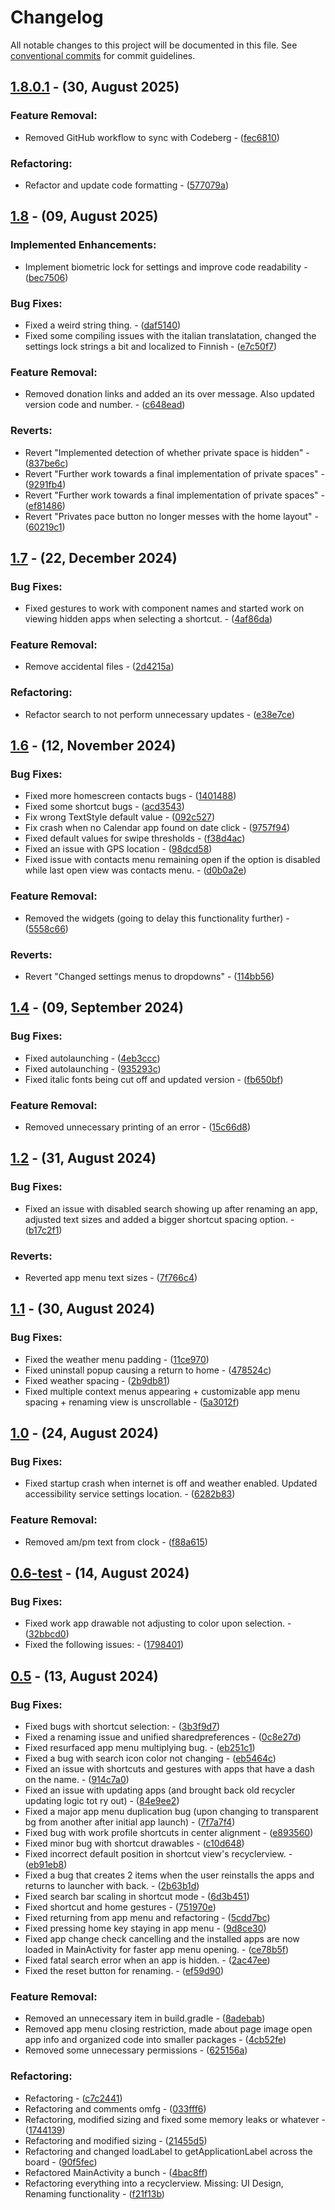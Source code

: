 # Changelog

All notable changes to this project will be documented in this file. See [conventional commits](https://www.conventionalcommits.org/) for commit guidelines.

## [1.8.0.1](https://github.com/DroidWorksStudio/yam_launcher/tree/v1.8.0.1) - (30, August 2025)

### Feature Removal:

- Removed GitHub workflow to sync with Codeberg - ([fec6810](https://github.com/DroidWorksStudio/yam_launcher/commit/fec6810f215bb7a38d8d9f6a1ceac30f2daf7d0b))

### Refactoring:

- Refactor and update code formatting - ([577079a](https://github.com/DroidWorksStudio/yam_launcher/commit/577079a5e5b135a1a0220e3f12519b25bab52501))

## [1.8](https://github.com/DroidWorksStudio/yam_launcher/tree/v1.8) - (09, August 2025)

### Implemented Enhancements:

- Implement biometric lock for settings and improve code readability - ([bec7506](https://github.com/DroidWorksStudio/yam_launcher/commit/bec750626b31d421e15bb1b0a66e179521208d8e))

### Bug Fixes:

- Fixed a weird string thing. - ([daf5140](https://github.com/DroidWorksStudio/yam_launcher/commit/daf5140338dfa4c73a7f73ec91018bc864b5de29))
- Fixed some compiling issues with the italian translatation, changed the settings lock strings a bit and localized to Finnish - ([e7c50f7](https://github.com/DroidWorksStudio/yam_launcher/commit/e7c50f7c0bd57b4975a2c044196048e7b8d92156))

### Feature Removal:

- Removed donation links and added an its over message. Also updated version code and number. - ([c648ead](https://github.com/DroidWorksStudio/yam_launcher/commit/c648ead6410504e8d18dd1e4fd4e99dc1950f42b))

### Reverts:

- Revert "Implemented detection of whether private space is hidden" - ([837be6c](https://github.com/DroidWorksStudio/yam_launcher/commit/837be6c3461f0d2e7a9d5a247f55826fe5e4720c))
- Revert "Further work towards a final implementation of private spaces" - ([9291fb4](https://github.com/DroidWorksStudio/yam_launcher/commit/9291fb4a3b3be6bcc0a177ceb54db31b6029bf44))
- Revert "Further work towards a final implementation of private spaces" - ([ef81486](https://github.com/DroidWorksStudio/yam_launcher/commit/ef81486303b2717ba295d784a88c0a14bbee7996))
- Revert "Privates pace button no longer messes with the home layout" - ([60219c1](https://github.com/DroidWorksStudio/yam_launcher/commit/60219c196293a02f775dcce9de15c6f1273a5b85))

## [1.7](https://github.com/DroidWorksStudio/yam_launcher/tree/v1.7) - (22, December 2024)

### Bug Fixes:

- Fixed gestures to work with component names and started work on viewing hidden apps when selecting a shortcut. - ([4af86da](https://github.com/DroidWorksStudio/yam_launcher/commit/4af86da1e183d27c09950c6bd9b1ed6b11e57519))

### Feature Removal:

- Remove accidental files - ([2d4215a](https://github.com/DroidWorksStudio/yam_launcher/commit/2d4215a164318caa2d9621243c70988abaa3a198))

### Refactoring:

- Refactor search to not perform unnecessary updates - ([e38e7ce](https://github.com/DroidWorksStudio/yam_launcher/commit/e38e7ced3fb932ac06c03139d31aa6cd224d62ec))

## [1.6](https://github.com/DroidWorksStudio/yam_launcher/tree/v1.6) - (12, November 2024)

### Bug Fixes:

- Fixed more homescreen contacts bugs - ([1401488](https://github.com/DroidWorksStudio/yam_launcher/commit/1401488ed3f550947f188ffcef8bf766586b6659))
- Fixed some shortcut bugs - ([acd3543](https://github.com/DroidWorksStudio/yam_launcher/commit/acd354375381871314ad472b926e9d2e5ddfcee3))
- Fix wrong TextStyle default value - ([092c527](https://github.com/DroidWorksStudio/yam_launcher/commit/092c527a3f92abd31f7f9176f89584f8856e7e56))
- Fix crash when no Calendar app found on date click - ([9757f94](https://github.com/DroidWorksStudio/yam_launcher/commit/9757f9415f53fb53030042375b53b671034c5b3f))
- Fixed default values for swipe thresholds - ([f38d4ac](https://github.com/DroidWorksStudio/yam_launcher/commit/f38d4ac47d1b2a2172027738d9389d1e96bc745c))
- Fixed an issue with GPS location - ([98dcd58](https://github.com/DroidWorksStudio/yam_launcher/commit/98dcd5810d735f0e65383819d16005fc162d51ed))
- Fixed issue with contacts menu remaining open if the option is disabled while last open view was contacts menu. - ([d0b0a2e](https://github.com/DroidWorksStudio/yam_launcher/commit/d0b0a2eb833d520452e29372fcc92b079dfcfb7b))

### Feature Removal:

- Removed the widgets (going to delay this functionality further) - ([5558c66](https://github.com/DroidWorksStudio/yam_launcher/commit/5558c666c8a57ebd97c58343c58dae347d422937))

### Reverts:

- Revert "Changed settings menus to dropdowns" - ([114bb56](https://github.com/DroidWorksStudio/yam_launcher/commit/114bb560ea30006c129f5c3a25d32c727227f34c))

## [1.4](https://github.com/DroidWorksStudio/yam_launcher/tree/v1.4) - (09, September 2024)

### Bug Fixes:

- Fixed autolaunching - ([4eb3ccc](https://github.com/DroidWorksStudio/yam_launcher/commit/4eb3ccc2a40320b1cf0ff80ee523ad037da1218a))
- Fixed autolaunching - ([935293c](https://github.com/DroidWorksStudio/yam_launcher/commit/935293c8cbd6dbe049bdfeaeef666022514afc5d))
- Fixed italic fonts being cut off and updated version - ([fb650bf](https://github.com/DroidWorksStudio/yam_launcher/commit/fb650bf5ee8192f5a8bbd7a8f93155dee328767c))

### Feature Removal:

- Removed unnecessary printing of an error - ([15c66d8](https://github.com/DroidWorksStudio/yam_launcher/commit/15c66d8c5eaa43c0152d28836c682a87ac9c1bcb))

## [1.2](https://github.com/DroidWorksStudio/yam_launcher/tree/v1.2) - (31, August 2024)

### Bug Fixes:

- Fixed an issue with disabled search showing up after renaming an app, adjusted text sizes and added a bigger shortcut spacing option. - ([b17c2f1](https://github.com/DroidWorksStudio/yam_launcher/commit/b17c2f1fd9e402dde21cf84e70461ee809aa0d43))

### Reverts:

- Reverted app menu text sizes - ([7f766c4](https://github.com/DroidWorksStudio/yam_launcher/commit/7f766c4312d915fa73fd655508372b767c8a46a8))

## [1.1](https://github.com/DroidWorksStudio/yam_launcher/tree/v1.1) - (30, August 2024)

### Bug Fixes:

- Fixed the weather menu padding - ([11ce970](https://github.com/DroidWorksStudio/yam_launcher/commit/11ce9704ecec494e674c5d87c2adc089d86e2443))
- Fixed uninstall popup causing a return to home - ([478524c](https://github.com/DroidWorksStudio/yam_launcher/commit/478524c49d62b508ecbc54dfcf7a9e71fe3d9795))
- Fixed weather spacing - ([2b9db81](https://github.com/DroidWorksStudio/yam_launcher/commit/2b9db81936ad5c6f0985bbd4b08e64a2f6426811))
- Fixed multiple context menus appearing + customizable app menu spacing + renaming view is unscrollable - ([5a3012f](https://github.com/DroidWorksStudio/yam_launcher/commit/5a3012f0f10158b9caf2067efc6b3dd3b82a2232))

## [1.0](https://github.com/DroidWorksStudio/yam_launcher/tree/v1.0) - (24, August 2024)

### Bug Fixes:

- Fixed startup crash when internet is off and weather enabled. Updated accessibility service settings location. - ([6282b83](https://github.com/DroidWorksStudio/yam_launcher/commit/6282b83897de893fa0eafd228cdff0a044880ce7))

### Feature Removal:

- Removed am/pm text from clock - ([f88a615](https://github.com/DroidWorksStudio/yam_launcher/commit/f88a6158697bb33a25aae6c6be28f3f167bf92cd))

## [0.6-test](https://github.com/DroidWorksStudio/yam_launcher/tree/v0.6-test) - (14, August 2024)

### Bug Fixes:

- Fixed work app drawable not adjusting to color upon selection. - ([32bbcd0](https://github.com/DroidWorksStudio/yam_launcher/commit/32bbcd0ef9c287add8e0643751da8f8e2cb4ef2d))
- Fixed the following issues: - ([1798401](https://github.com/DroidWorksStudio/yam_launcher/commit/1798401de335e2166956303438db36e83bc11c52))

## [0.5](https://github.com/DroidWorksStudio/yam_launcher/tree/0.5) - (13, August 2024)

### Bug Fixes:

- Fixed bugs with shortcut selection: - ([3b3f9d7](https://github.com/DroidWorksStudio/yam_launcher/commit/3b3f9d716a532120faf5c474ebed7609962fdd10))
- Fixed a renaming issue and unified sharedpreferences - ([0c8e27d](https://github.com/DroidWorksStudio/yam_launcher/commit/0c8e27dcd579ef394af7e04644dbb39372c189bd))
- Fixed resurfaced app menu multiplying bug. - ([eb251c1](https://github.com/DroidWorksStudio/yam_launcher/commit/eb251c1ae59ad26609c3ad34035e842d4e7deb7d))
- Fixed a bug with search icon color not changing - ([eb5464c](https://github.com/DroidWorksStudio/yam_launcher/commit/eb5464ce3cc58c348e67f588ef51ac5eb99e7175))
- Fixed an issue with shortcuts and gestures with apps that have a dash on the name. - ([914c7a0](https://github.com/DroidWorksStudio/yam_launcher/commit/914c7a0ed48d13dc580bf95dbc032dcbcf42cc27))
- Fixed an issue with updating apps (and brought back old recycler updating logic tot ry out) - ([84e9ee2](https://github.com/DroidWorksStudio/yam_launcher/commit/84e9ee2280010f0dd0edc5b72eb80fbb0ee02677))
- Fixed a major app menu duplication bug (upon changing to transparent bg from another after initial app launch) - ([7f7a7f4](https://github.com/DroidWorksStudio/yam_launcher/commit/7f7a7f4286122a1a8308742f52dadeb747811035))
- Fixed bug with work profile shortcuts in center alignment - ([e893560](https://github.com/DroidWorksStudio/yam_launcher/commit/e8935608a766a8654d95b8a8bf29b93642d72dd1))
- Fixed minor bug with shortcut drawables - ([c10d648](https://github.com/DroidWorksStudio/yam_launcher/commit/c10d6480eacdf6cac12a48bc33fef7dcce19dd08))
- Fixed incorrect default position in shortcut view's recyclerview. - ([eb91eb8](https://github.com/DroidWorksStudio/yam_launcher/commit/eb91eb8a9d25936b0c50b7779cb033ee7e5fdddf))
- Fixed a bug that creates 2 items when the user reinstalls the apps and returns to launcher with back. - ([2b63b1d](https://github.com/DroidWorksStudio/yam_launcher/commit/2b63b1d6b016d115a21a258df4326e9a0f1c3584))
- Fixed search bar scaling in shortcut mode - ([6d3b451](https://github.com/DroidWorksStudio/yam_launcher/commit/6d3b451396796a3d5e4f9fc1d5c8b614ee8ed929))
- Fixed shortcut and home gestures - ([751970e](https://github.com/DroidWorksStudio/yam_launcher/commit/751970e6b55ffe18f43ffb9bce887edcd76c9746))
- Fixed returning from app menu and refactoring - ([5cdd7bc](https://github.com/DroidWorksStudio/yam_launcher/commit/5cdd7bca2e8bfd120d2c09ad7c147eae35077f96))
- Fixed pressing home key staying in app menu - ([9d8ce30](https://github.com/DroidWorksStudio/yam_launcher/commit/9d8ce304bdfe2bb6b70f73d18af12b2d1998a66f))
- Fixed app change check cancelling and the installed apps are now loaded in MainActivity for faster app menu opening. - ([ce78b5f](https://github.com/DroidWorksStudio/yam_launcher/commit/ce78b5f37ef372791e5cedde95bebb82456680d5))
- Fixed fatal search error when an app is hidden. - ([2ac47ee](https://github.com/DroidWorksStudio/yam_launcher/commit/2ac47eeef8ad6a4fce574f16ebfe3af43dabd3b2))
- Fixed the reset button for renaming. - ([ef59d90](https://github.com/DroidWorksStudio/yam_launcher/commit/ef59d905abb55fc8538894a7a2540c61f286d682))

### Feature Removal:

- Removed an unnecessary item in build.gradle - ([8adebab](https://github.com/DroidWorksStudio/yam_launcher/commit/8adebab4f53c63d84b6bb6826a9e905bf13fca36))
- Removed app menu closing restriction, made about page image open app info and organized code into smaller packages - ([4cb52fe](https://github.com/DroidWorksStudio/yam_launcher/commit/4cb52fe719a4ba02676ab2fdf5943d4c92e7e366))
- Removed some unnecessary permissions - ([625156a](https://github.com/DroidWorksStudio/yam_launcher/commit/625156af3dce7a91388be15068cf23cb82c74a32))

### Refactoring:

- Refactoring - ([c7c2441](https://github.com/DroidWorksStudio/yam_launcher/commit/c7c24411cfc6e67ddf943dc307d7d872890ee6f5))
- Refactoring and comments omfg - ([033fff6](https://github.com/DroidWorksStudio/yam_launcher/commit/033fff6820a884cc9ce7db55c4692dc68cd9f520))
- Refactoring, modified sizing and fixed some memory leaks or whatever - ([1744139](https://github.com/DroidWorksStudio/yam_launcher/commit/174413982fe7e4e097bf90a70be01f05708d2aea))
- Refactoring and modified sizing - ([21455d5](https://github.com/DroidWorksStudio/yam_launcher/commit/21455d591362546aaf24f6dae55ef1b7de6853f2))
- Refactoring and changed loadLabel to getApplicationLabel across the board - ([90f5fec](https://github.com/DroidWorksStudio/yam_launcher/commit/90f5fecb8f0be5129074c2c8e7f2b4b9daedef4d))
- Refactored MainActivity a bunch - ([4bac8ff](https://github.com/DroidWorksStudio/yam_launcher/commit/4bac8ffee884c9681bfc8af8f70ff38807274e09))
- Refactoring everything into a recyclerview. Missing: UI Design, Renaming functionality - ([f21f13b](https://github.com/DroidWorksStudio/yam_launcher/commit/f21f13ba6cda8d64276e43f5da293566c9e8b509))

<!-- Generated by DroidWorks Studio -->
